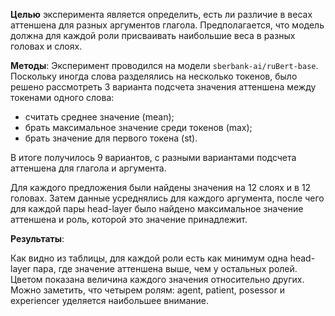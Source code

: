 **Целью** эксперимента является определить, есть ли различие в весах аттеншена для разных аргументов глагола. Предполагается, что модель должна для каждой роли присваивать наибольшие веса в разных головах и слоях. 

**Методы**: Эксперимент проводился на модели `sberbank-ai/ruBert-base`. Поскольку иногда слова разделялись на несколько токенов, было решено рассмотреть 3 варианта подсчета значения аттеншена между токенами одного слова: 
* считать среднее значение (mean);
* брать максимальное значение среди токенов (max);
* брать значение для первого токена (st).

В итоге получилось 9 вариантов, с разными вариантами подсчета аттеншена для глагола и аргумента.

Для каждого предложения были найдены значения на 12 слоях и в 12 головах. Затем данные усреднялись для каждого аргумента, после чего для каждой пары head-layer было найдено максимальное значение аттеншена и роль, которой это значение принадлежит. 

**Результаты**: 

Как видно из таблицы, для каждой роли есть как минимум одна head-layer пара, где значение аттеншена выше, чем у остальных ролей. Цветом показана величина каждого значения относительно других. Можно заметить, что четырем ролям: agent, patient, posessor и experiencer уделяется наибольшее внимание. 
